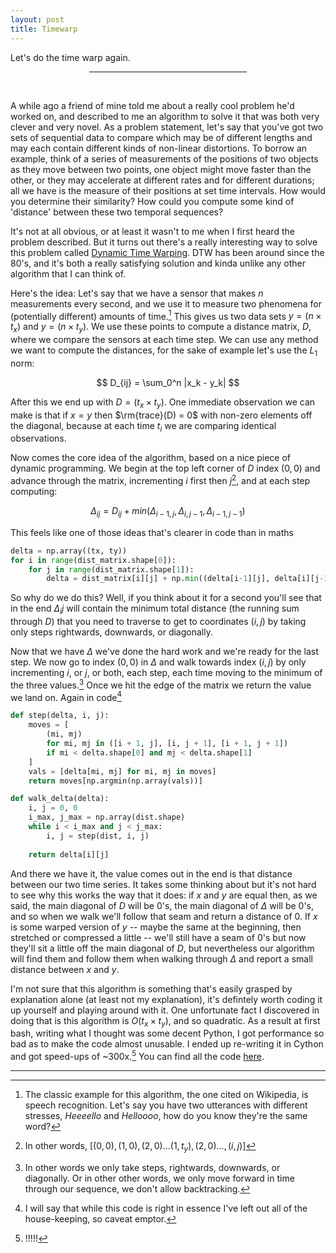 ```yaml
---
layout: post
title: Timewarp
---
```


Let's do the time warp again.

<center><hr style="width:50%"></center>
<br>

A while ago a friend of mine told me about a really cool problem he'd worked on, and described to me an algorithm to solve it that was both very clever and very novel. As a problem statement, let's say that you've got two sets of sequential data to compare which may be of different lengths and may each contain different kinds of non-linear distortions. To borrow an example, think of a series of measurements of the positions of two objects as they move between two points, one object might move faster than the other, or they may accelerate at different rates and for different durations; all we have is the measure of their positions at set time intervals. How would you determine their similarity? How could you compute some kind of 'distance' between these two temporal sequences? 


It's not at all obvious, or at least it wasn't to me when I first heard the problem described. But it turns out there's a really interesting way to solve this problem called [Dynamic Time Warping](https://en.wikipedia.org/wiki/Dynamic_time_warping). DTW has been around since the 80's, and it's both a really satisfying solution and kinda unlike any other algorithm that I can think of.

Here's the idea: Let's say that we have a sensor that makes $n$ measurements every second, and we use it to measure two phenomena for (potentially different) amounts of time.[^1] This gives us two data sets $y = (n \times t_x)$ and $y = (n \times t_y)$. We use these points to compute a distance matrix, $D$, where we compare the sensors at each time step. We can use any method we want to compute the distances, for the sake of example let's use the $L_1$ norm:

$$
D_{ij} = \sum_0^n |x_k - y_k|
$$

After this we end up with $D = (t_x \times t_y)$. One immediate observation we can make is that if $x = y$ then $\rm{trace}(D) = 0$ with non-zero elements off the diagonal, because at each time $t_i$ we are comparing identical observations.

Now comes the core idea of the algorithm, based on a nice piece of dynamic programming. We begin at the top left corner of $D$ index $(0, 0)$ and advance through the matrix, incrementing $i$ first then $j$[^2], and at each step computing:

$$
\Delta_{ij} = D_{ij} + min(\Delta_{i-1, j}, \Delta_{i, j-1}, \Delta_{i-1, j-1})
$$

This feels like one of those ideas that's clearer in code than in maths


```python
delta = np.array((tx, ty))
for i in range(dist_matrix.shape[0]):
    for j in range(dist_matrix.shape[1]):
        delta = dist_matrix[i][j] + np.min((delta[i-1][j], delta[i][j-1], delta[i-1][j-1]))
```

So why do we do this? Well, if you think about it for a second you'll see that in the end $\Delta_ij$ will contain the minimum total distance (the running sum through $D$) that you need to traverse to get to coordinates $(i, j)$ by taking only steps rightwards, downwards, or diagonally. 

Now that we have $\Delta$ we've done the hard work and we're ready for the last step. We now go to index $(0, 0)$ in $\Delta$ and walk towards index $(i, j)$ by only incrementing $i$, or $j$, or both, each step, each time moving to the minimum of the three values.[^3] Once we hit the edge of the matrix we return the value we land on. Again in code[^4]


```python
def step(delta, i, j):
    moves = [
        (mi, mj)
        for mi, mj in ([i + 1, j], [i, j + 1], [i + 1, j + 1])
        if mi < delta.shape[0] and mj < delta.shape[1]
    ]
    vals = [delta[mi, mj] for mi, mj in moves]
    return moves[np.argmin(np.array(vals))]

def walk_delta(delta):
    i, j = 0, 0
    i_max, j_max = np.array(dist.shape)
    while i < i_max and j < j_max:
        i, j = step(dist, i, j)
        
    return delta[i][j]
```


And there we have it, the value comes out in the end is that distance between our two time series. It takes some thinking about but it's not hard to see why this works the way that it does: if $x$ and $y$ are equal then, as we said, the main diagonal of $D$ will be $0$'s, the main diagonal of $\Delta$ will be $0$'s, and so when we walk we'll follow that seam and return a distance of $0$. If $x$ is some warped version of $y$ -- maybe the same at the beginning, then stretched or compressed a little -- we'll still have a seam of $0$'s but now they'll sit a little off the main diagonal of $D$, but nevertheless our algorithm will find them and follow them when walking through $\Delta$ and report a small distance between $x$ and $y$.


I'm not sure that this algorithm is something that's easily grasped by explanation alone (at least not my explanation), it's defintely worth coding it up yourself and playing around with it. One unfortunate fact I discovered in doing that is this algorithm is $O(t_x \times t_y)$, and so quadratic. As a result at first bash, writing what I thought was some decent Python, I got performance so bad as to make the code almost unusable. I ended up re-writing it in Cython and got speed-ups of ~300x.[^5] You can find all the code [here](https://github.com/neal-o-r/timewarp).




---

[^1]: The classic example for this algorithm, the one cited on Wikipedia, is speech recognition. Let's say you have two utterances with different stresses, *Heeeello* and *Helloooo*, how do you know they're the same word?

[^2]: In other words, $[(0, 0), (1, 0), (2, 0)\dots(1, t_y), (2, 0)\dots, (i, j)]$


[^3]: In other words we only take steps, rightwards, downwards, or diagonally. Or in other other words, we only move forward in time through our sequence, we don't allow backtracking.

[^4]: I will say that while this code is right in essence I've left out all of the house-keeping, so caveat emptor.

[^5]: !!!!!
